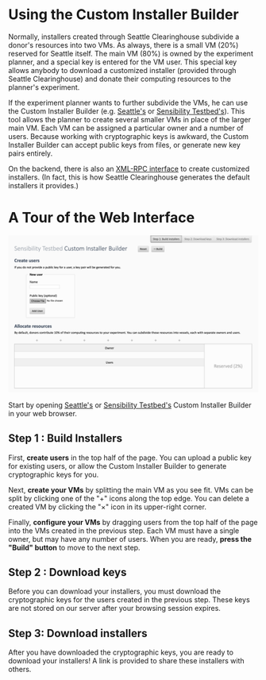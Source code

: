 # Using the Custom Installer Builder

Normally, installers created through Seattle Clearinghouse subdivide a donor's resources into two VMs. As always, there is a small VM (20%) reserved for Seattle itself. The main VM (80%) is owned by the experiment planner, and a special key is entered for the VM user. This special key allows anybody to download a customized installer (provided through Seattle Clearinghouse) and donate their computing resources to the planner's experiment.

If the experiment planner wants to further subdivide the VMs, he can use the Custom Installer Builder (e.g. [Seattle's](https://custombuilder.poly.edu/custom_install/) or [Sensibility Testbed's](https://sensibilityclearinghouse.poly.edu/custominstallerbuilder/)). This tool allows the planner to create several smaller VMs in place of the larger main VM. Each VM can be assigned a particular owner and a number of users. Because working with cryptographic keys is awkward, the Custom Installer Builder can accept public keys from files, or generate new key pairs entirely.

On the backend, there is also an [XML-RPC interface](API.md) to create customized installers. (In fact, this is how Seattle Clearinghouse generates the default installers it provides.)



# A Tour of the Web Interface
![cib.png](../../ATTACHMENTS/CustomInstallerBuilder/cib-update.png)

Start by opening [Seattle's](https://custombuilder.poly.edu/custom_install/) or [Sensibility Testbed's](https://sensibilityclearinghouse.poly.edu/custominstallerbuilder/) Custom Installer Builder in your web browser.

## Step 1 : Build Installers
First, **create users** in the top half of the page. You can upload a public key for existing users, or allow the Custom Installer Builder to generate cryptographic keys for you.

Next, **create your VMs** by splitting the main VM as you see fit. VMs can be split by clicking one of the "+" icons along the top edge. You can delete a created VM by clicking the "×" icon in its upper-right corner.

Finally, **configure your VMs** by dragging users from the top half of the page into the VMs created in the previous step. Each VM must have a single owner, but may have any number of users. When you are ready, **press the "Build" button** to move to the next step.

## Step 2 : Download keys
Before you can download your installers, you must download the cryptographic keys for the users created in the previous step. These keys are not stored on our server after your browsing session expires.

## Step 3: Download installers
After you have downloaded the cryptographic keys, you are ready to download your installers! A link is provided to share these installers with others.
